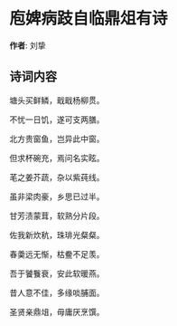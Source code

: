 # 庖婢病跂自临鼎俎有诗

**作者**: 刘挚

## 诗词内容

塘头买鲜鳞，戢戢杨柳贯。

不忧一日饥，遂可支两膳。

北方贵窗鱼，岂异此中窗。

但求杯碗充，焉问名实眩。

芼之姜芥蔬，杂以紫莼线。

虽非梁肉豪，乡思已过半。

甘芳渍蒙茸，软熟分片段。

佐我新炊秔，珠琲光粲粲。

春羮远无惭，枯鲞不足羡。

吾于饕餮衰，安此软暖燕。

昔人意不佳，多缘啖脯面。

圣贤亲鼎俎，毋庸厌烹馔。


